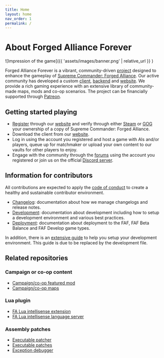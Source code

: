 ```yaml
---
title: Home
layout: home
nav_order: 1
permalink: /
---
```


# About Forged Alliance Forever

![Impression of the game]({{ 'assets/images/banner.png' | relative_url }} )

Forged Alliance Forever is a vibrant, community-driven [project](https://github.com/FAForever) designed to enhance the gameplay of [Supreme Commander: Forged Alliance](https://store.steampowered.com/app/9420). Our active community has developed a custom [client](https://github.com/FAForever/downlords-faf-client), [backend](https://github.com/FAForever/server) and [website](https://github.com/FAForever/website). We provide a rich gaming experience with an extensive library of community-made maps, mods and co-op scenarios. The project can be financially supported through [Patreon](https://www.patreon.com/faf).

## Getting started playing

- [Register](https://faforever.com/account/register) through our [website](https://faforever.com/) and verify through either [Steam](https://store.steampowered.com/) or [GOG](https://www.gog.com/) your ownership of a copy of Supreme Commander: Forged Alliance.
- Download the client from our [website](https://faforever.com/).
- Log in using the account you registered and host a game with AIs and/or players, queue up for matchmaker or upload your own content to our vaults for other players to enjoy.
- Engage with the community through the [forums](https://forum.faforever.com/) using the account you registered or join us on the official [Discord server](https://discord.gg/mXahVSKGVb).

## Information for contributors

All contributions are expected to apply the [code of conduct](https://www.faforever.com/rules) to create a healthy and sustainable contributor environment.

- [Changelog](changelog): documentation about how we manage changelogs and release notes.
- [Development](development): documentation about development including how to setup a development environment and various best practices.
- [Deployment](deployment): documentation about deployment to the FAF, FAF Beta Balance and FAF Develop game types.

In addition, there is an [extensive guide](development/development-environment) to help you setup your development environment. This guide is due to be replaced by the development file.

## Related repositories

### Campaign or co-op content

- [Campaign/co-op featured mod](https://github.com/FAForever/fa-coop)
- [Campaign/co-op maps](https://github.com/FAForever/faf-coop-maps)

### Lua plugin

- [FA Lua intellisense extension](https://github.com/FAForever/fa-lua-vscode-extension)
- [FA Lua intellisense language server](https://github.com/FAForever/fa-lua-language-server)

### Assembly patches

- [Executable patcher](https://github.com/FAForever/FA_Patcher)
- [Executable patches](https://github.com/FAForever/FA-Binary-Patches)
- [Exception debugger](https://github.com/FAForever/FADeepProbe)
